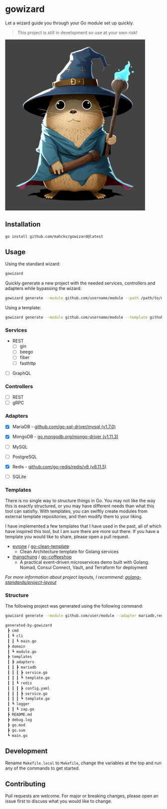 # gowizard
Let a wizard guide you through your Go module set up quickly.

> This project is still in development so use at your own risk!

![Gopher Wizard](wizard.png)


## Installation
```bash
go install github.com/mahcks/gowizard@latest
```

## Usage
Using the standard wizard:
```bash
gowizard
```

Quickly generate a new project with the needed services, controllers and adapters while bypassing the wizard:
```bash
gowizard generate --module github.com/username/module --path /path/to/module --adapter mariadb,redis,mongodb
```

Using a template:
```bash
gowizard generate --module github.com/username/module --template github.com/valid/template --path /path/to/module
```

### Services
- REST
    - [ ] gin
    - [ ] beego
    - [ ] fiber
    - [ ] fasthttp
- [ ] GraphQL

### Controllers
- [ ] REST
- [ ] gRPC

### Adapters
- [x] MariaDB - [github.com/go-sql-driver/mysql (v1.7.0)](https://github.com/go-sql-driver/mysql)
- [x] MongoDB - [go.mongodb.org/mongo-driver (v1.11.3)](https://github.com/mongodb/mongo-go-driver)
- [ ] MySQL
- [ ] PostgreSQL
- [x] Redis - [github.com/go-redis/redis/v8 (v8.11.5)](https://github.com/redis/go-redis)
- [ ] SQLite


### Templates
There is no single way to structure things in Go. You may not like the way this is exactly structured, or you may have different needs than what this tool can satisfiy. With templates, you can swiftly create modules from external template repositories, and then modify them to your liking.

I have implemented a few templates that I have used in the past, all of which have inspired this tool, but I am sure there are more out there. If you have a template you would like to share, please open a pull request.

- [evrone](https://github.com/evrone) / [go-clean-template](https://github.com/evrone/go-clean-template/tree/master)
    - Clean Architecture template for Golang services
- [thangchung](https://github.com/thangchung) / [go-coffeeshop](https://github.com/thangchung/go-coffeeshop) 
    - A practical event-driven microservices demo built with Golang. Nomad, Consul Connect, Vault, and Terraform for deployment

*For more information about project layouts, I recommend: [golang-standards/project-layout](https://github.com/golang-standards/project-layout)*


### Structure
The following project was generated using the following command:
```bash
gowizard generate --module github.com/user/module --adapter mariadb,redis
```

```md
generated-by-gowizard
 ┣ cmd
 ┃ ┗ cli
 ┃ ┃ ┗ main.go
 ┣ domain
 ┃ ┗ module.go
 ┣ templates
 ┃ ┣ adapters
 ┃ ┃ ┣ mariadb
 ┃ ┃ ┃ ┣ service.go
 ┃ ┃ ┃ ┗ template.go
 ┃ ┃ ┗ redis
 ┃ ┃ ┃ ┣ config.yaml
 ┃ ┃ ┃ ┣ service.go
 ┃ ┃ ┃ ┗ template.go
 ┃ ┗ logger
 ┃ ┃ ┗ zap.go
 ┣ README.md
 ┣ debug.log
 ┣ go.mod
 ┣ go.sum
 ┗ main.go
```

## Development
Rename `Makefile.local` to `Makefile`, change the variables at the top and run any of the commands to get started.

## Contributing
Pull requests are welcome. For major or breaking changes, please open an issue first to discuss what you would like to change. 